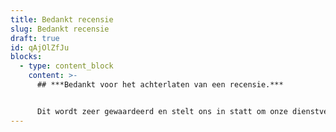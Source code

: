 ```yaml
---
title: Bedankt recensie
slug: Bedankt recensie
draft: true
id: qAjOlZfJu
blocks:
  - type: content_block
    content: >-
      ## ***Bedankt voor het achterlaten van een recensie.***


      Dit wordt zeer gewaardeerd en stelt ons in statt om onze dienstverlening naar een hoger niveau te tillen.
---
```

